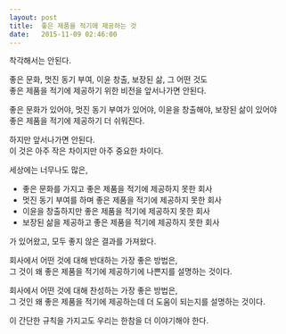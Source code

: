 ```yaml
---
layout: post
title:  좋은 제품을 적기에 제공하는 것
date:   2015-11-09 02:46:00
---
```



착각해서는 안된다.

좋은 문화, 멋진 동기 부여, 이윤 창출, 보장된 삶, 그 어떤 것도 <br>
좋은 제품을 적기에 제공하기 위한 비전을 앞서나가면 안된다.

좋은 문화가 있어야, 멋진 동기 부여가 있어야, 이윤을 창출해야, 보장된 삶이 있어야 <br>
좋은 제품을 적기에 제공하기 더 쉬워진다.

하지만 앞서나가면 안된다. <br>
이 것은 아주 작은 차이지만 아주 중요한 차이다.

세상에는 너무나도 많은,

- 좋은 문화를 가지고 좋은 제품을 적기에 제공하지 못한 회사
- 멋진 동기 부여를 하며 좋은 제품을 적기에 제공하지 못한 회사
- 이윤을 창출하지만 좋은 제품을 적기에 제공하지 못한 회사
- 보장된 삶을 제공하고 좋은 제품을 적기에 제공하지 못한 회사

가 있어왔고, 모두 좋지 않은 결과를 가져왔다.

회사에서 어떤 것에 대해 반대하는 가장 좋은 방법은, <br>
그 것이 왜 좋은 제품을 적기에 제공하기에 나쁜지를 설명하는 것이다.

회사에서 어떤 것에 대해 찬성하는 가장 좋은 방법은, <br>
그 것인 왜 좋은 제품을 적기에 제공하는데 더 도움이 되는지를 설명하는 것이다.

이 간단한 규칙을 가지고도 우리는 한참을 더 이야기해야 한다.
